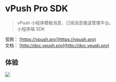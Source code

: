 # vPush Pro SDK

> vPush 小程序模板消息、订阅消息推送管理平台。    
> 小程序端 SDK

官网： [https://vpush.pro](https://vpush.pro)    
文档： [http://doc.vpush.pro](http://doc.vpush.pro)


## 体验
![](https://box.kancloud.cn/16e25a0fd4af82e382dd1940c5de4e7c_430x430.png)

